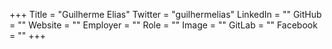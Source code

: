 +++
Title = "Guilherme Elias"
Twitter = "guilhermelias"
LinkedIn = ""
GitHub = ""
Website = ""
Employer = ""
Role = ""
Image = ""
GitLab = ""
Facebook = ""
+++
